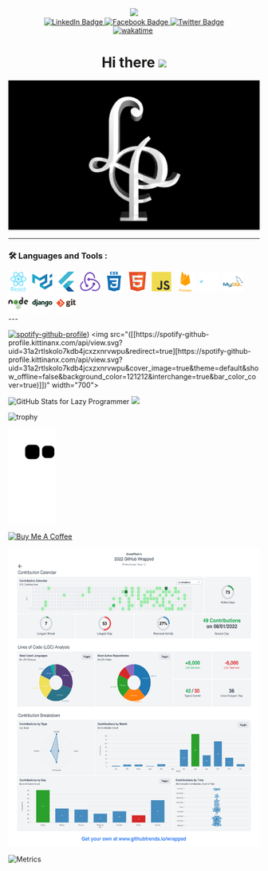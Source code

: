 <div id="header" align="center">
  <img src="https://media.giphy.com/media/M9gbBd9nbDrOTu1Mqx/giphy.gif" width="100"/>
  <div id="badges">
    <a href="https://www.linkedin.com/in/ayodele-ayoola-78a5341b2">
      <img src="https://img.shields.io/badge/LinkedIn-blue?style=for-the-badge&logo=linkedin&logoColor=white" alt="LinkedIn Badge"/>
    </a>
    <a href="https://facebook.com/ayoola.oke.96/">
      <img src="https://img.shields.io/badge/Facebook-blue?style=for-the-badge&logo=facebook&logoColor=white" alt="Facebook Badge"/>
    </a>
    <a href="https://twitter.com/techy_ayo">
      <img src="https://img.shields.io/badge/Twitter-blue?style=for-the-badge&logo=twitter&logoColor=white" alt="Twitter Badge"/>
    </a>
   
  </div>
   <a href="https://wakatime.com/badge/user/2b26176a-f48a-4394-ac81-93c7fa69a6c4"><img src="https://wakatime.com/badge/user/2b26176a-f48a-4394-ac81-93c7fa69a6c4.svg" alt="wakatime"></a>
  <img src="https://komarev.com/ghpvc/?username=CreedTech&style=flat-square&color=blue" alt=""/>
  <h1>
    Hi there
    <img src="https://media.giphy.com/media/hvRJCLFzcasrR4ia7z/giphy.gif" width="30px"/>
  </h1>
</div>
<div align="center">
  <img src="https://github.com/CreedTech/CreedTech/blob/master/C55AB7BC-A036-4D71-B66C-05132D25993F.jpeg" width="600" height="300"/>
</div>


---
### :hammer_and_wrench: Languages and Tools :
<div>
  <img src="https://github.com/devicons/devicon/blob/master/icons/react/react-original-wordmark.svg" title="React" alt="React" width="40" height="40"/>&nbsp;
  <img src="https://github.com/devicons/devicon/blob/master/icons/materialui/materialui-original.svg" title="Material UI" alt="Material UI" width="40" height="40"/>&nbsp;
  <img src="https://github.com/devicons/devicon/blob/master/icons/flutter/flutter-original.svg" title="Flutter" alt="Flutter" width="40" height="40"/>&nbsp;
  <img src="https://github.com/devicons/devicon/blob/master/icons/redux/redux-original.svg" title="Redux" alt="Redux " width="40" height="40"/>&nbsp;
  <img src="https://github.com/devicons/devicon/blob/master/icons/css3/css3-plain-wordmark.svg"  title="CSS3" alt="CSS" width="40" height="40"/>&nbsp;
  <img src="https://github.com/devicons/devicon/blob/master/icons/html5/html5-original.svg" title="HTML5" alt="HTML" width="40" height="40"/>&nbsp;
  <img src="https://github.com/devicons/devicon/blob/master/icons/javascript/javascript-original.svg" title="JavaScript" alt="JavaScript" width="40" height="40"/>&nbsp;
  <img src="https://github.com/devicons/devicon/blob/master/icons/firebase/firebase-plain-wordmark.svg" title="Firebase" alt="Firebase" width="40" height="40"/>&nbsp;
  <img src="https://github.com/devicons/devicon/blob/master/icons/tailwindcss/tailwindcss-original-wordmark.svg" title="TailwindCSS"  alt="TailwindCSS" width="40" height="40"/>&nbsp;
  <img src="https://github.com/devicons/devicon/blob/master/icons/mysql/mysql-original-wordmark.svg" title="MySQL"  alt="MySQL" width="40" height="40"/>&nbsp;
  <img src="https://github.com/devicons/devicon/blob/master/icons/nodejs/nodejs-original-wordmark.svg" title="NodeJS" alt="NodeJS" width="40" height="40"/>&nbsp;
  <img src="https://github.com/devicons/devicon/blob/master/icons/django/django-plain-wordmark.svg" title="Django" alt="Django" width="40" height="40"/>&nbsp;
  <img src="https://github.com/devicons/devicon/blob/master/icons/git/git-original-wordmark.svg" title="Git" **alt="Git" width="40" height="40"/>
</div>
---

[![spotify-github-profile]([https:/spotify-github-profile.kittinanx.com/api/view?uid=31a2rtlskolo7kdb4jcxzxnrvwpu&cover_image=true&theme=novatorem&bar_color=24b6f5&bar_color_cover=false)](https://github.com/kittinan/spotify-github-profile](https://spotify-github-profile.kittinanx.com/api/view.svg?uid=31a2rtlskolo7kdb4jcxzxnrvwpu&redirect=true][https://spotify-github-profile.kittinanx.com/api/view.svg?uid=31a2rtlskolo7kdb4jcxzxnrvwpu&cover_image=true&theme=default&show_offline=false&background_color=121212&interchange=true&bar_color_cover=true)))
<img src="([[https://spotify-github-profile.kittinanx.com/api/view.svg?uid=31a2rtlskolo7kdb4jcxzxnrvwpu&redirect=true][https://spotify-github-profile.kittinanx.com/api/view.svg?uid=31a2rtlskolo7kdb4jcxzxnrvwpu&cover_image=true&theme=default&show_offline=false&background_color=121212&interchange=true&bar_color_cover=true)]])" width="700">


<img src="https://github-readme-stats.vercel.app/api?username=CreedTech&show_icons=true&include_all_commits=true&count_private=true&theme=jolly&layout=compact" alt="GitHub Stats for Lazy Programmer" width="700">

<img src="https://github-readme-streak-stats.herokuapp.com?user=CreedTech&theme=jolly" width="700">



![trophy](https://github-profile-trophy.vercel.app/?username=CreedTech&theme=radical)

![CreedTech snake gif](https://github.com/CreedTech/CreedTech/blob/output/github-contribution-grid-snake.svg)

<a href="https://bmc.link/lazyszn" target="_blank"><img src="https://cdn.buymeacoffee.com/buttons/v2/default-red.png" alt="Buy Me A Coffee" width="150" ></a>


<div id="header" align="center">
  <img src="https://github.com/CreedTech/CreedTech/blob/master/github-wrapped.png" width="600" height="600"/>
</div>



![Metrics](https://metrics.lecoq.io/creedtech?template=classic&languages=1&lines=1&people=1&achievements=1&code=1&habits=1&base=header%2C%20activity%2C%20community%2C%20repositories%2C%20metadata&base.indepth=false&base.hireable=false&base.skip=false&languages=false&languages.limit=8&languages.threshold=0%25&languages.other=false&languages.colors=github&languages.sections=most-used&languages.indepth=false&languages.analysis.timeout=15&languages.analysis.timeout.repositories=7.5&languages.categories=markup%2C%20programming&languages.recent.categories=markup%2C%20programming&languages.recent.load=300&languages.recent.days=14&lines=false&lines.sections=base&lines.repositories.limit=4&lines.history.limit=1&lines.delay=0&habits=false&habits.from=200&habits.days=14&habits.facts=true&habits.charts=false&habits.charts.type=graph&habits.trim=false&habits.languages.limit=8&habits.languages.threshold=0%25&people=false&people.limit=24&people.identicons=false&people.identicons.hide=false&people.size=28&people.types=followers%2C%20following&people.shuffle=false&achievements=false&achievements.threshold=C&achievements.secrets=true&achievements.display=detailed&achievements.limit=0&code=false&code.lines=12&code.load=400&code.days=3&code.visibility=public&config.timezone=Africa%2FLagos)
